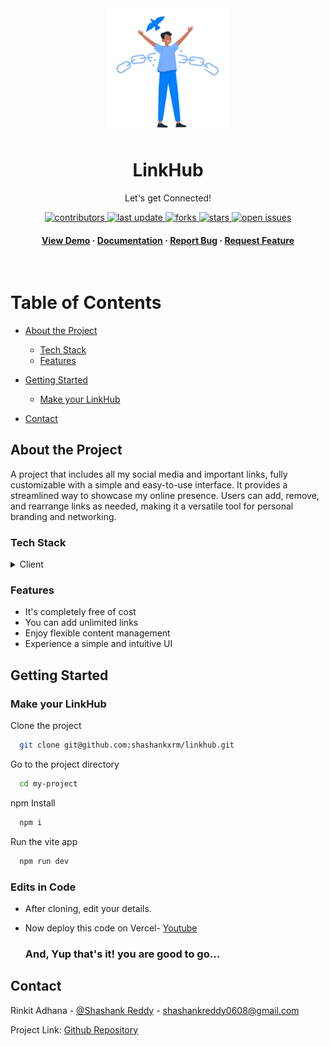 
<div align="center">

  <img src="./public/linkhub.png" alt="logo" width="200" height="auto" />
  <h1>LinkHub</h1>
  <p>Let's get Connected!</p>
  

  
  
  
<!-- Badges -->
<p>
  <a href="">
    <img src="https://img.shields.io/github/contributors/shashankxrm/linkhub" alt="contributors" />
  </a>
  <a href="">
    <img src="https://img.shields.io/github/last-commit/shashankxrm/linkhub" alt="last update" />
  </a>
  <a href="">
    <img src="https://img.shields.io/github/forks/shashankxrm/linkhub" alt="forks" />
  </a>
  <a href="">
    <img src="https://img.shields.io/github/stars/shashankxrm/linkhub" alt="stars" />
  </a>
  <a href="">
    <img src="https://img.shields.io/github/issues/shashankxrm/linkhub" alt="open issues" />
  </a>
  
</p>
   
<h4>
    <a href="">View Demo</a>
  <span> · </span>
    <a href="https://github.com/shashankxrm/linkhub/blob/master/README.md">Documentation</a>
  <span> · </span>
    <a href="https://github.com/shashankxrm/linkhub/issues">Report Bug</a>
  <span> · </span>
    <a href="https://github.com/shashankxrm/linkhub/issues">Request Feature</a>
  </h4>
</div>

<br />

<!-- Table of Contents -->
# Table of Contents

- [About the Project](#about-the-project)
  * [Tech Stack](#tech-stack)
  * [Features](#features)
 
- [Getting Started](#getting-started)
  * [Make your LinkHub](#make-your-linkhub)

- [Contact](#contact)


  

<!-- About the Project -->
## About the Project
A project that includes all my social media and important links, fully customizable with a simple and easy-to-use interface. It provides a streamlined way to showcase my online presence. Users can add, remove, and rearrange links as needed, making it a versatile tool for personal branding and networking.


<!-- TechStack -->
### Tech Stack

<details>
  <summary>Client</summary>
  <ul>
    <li><a href="https://www.javascript.com/">Javascript</a></li>
    <li><a href="https://reactjs.org/">React.js</a></li>
    <li><a href="https://tailwindcss.com/">TailwindCSS</a></li>
  </ul>
</details>


<!-- Features -->
### Features

- It's completely free of cost
- You can add unlimited links
- Enjoy flexible content management
- Experience a simple and intuitive UI


<!-- Getting Started -->
## Getting Started

<!-- Run Locally -->
### Make your LinkHub

Clone the project

```bash
  git clone git@github.com:shashankxrm/linkhub.git
```

Go to the project directory

```bash
  cd my-project
```

npm Install

```bash
  npm i
```

Run the vite app

```bash
  npm run dev
```


<!-- Deployment -->
### Edits in Code 

- After cloning, edit your details.
- Now deploy this code on Vercel- [Youtube](https://www.youtube.com/watch?v=sYL9N5QBcrU)

  ### And, Yup that's it! you are good to go...
<!-- Contact -->
## Contact

Rinkit Adhana - [@Shashank Reddy](https://shashankxrm.vercel.app/) - shashankreddy0608@gmail.com

Project Link: [Github Repository](https://github.com/shashankxrm/linkhub)


